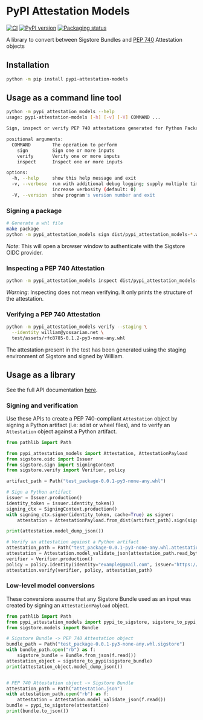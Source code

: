 # PyPI Attestation Models

<!--- BADGES: START --->
[![CI](https://github.com/trailofbits/pypi-attestation-models/actions/workflows/tests.yml/badge.svg)](https://github.com/trailofbits/pypi-attestation-models/actions/workflows/tests.yml)
[![PyPI version](https://badge.fury.io/py/pypi-attestation-models.svg)](https://pypi.org/project/pypi-attestation-models)
[![Packaging status](https://repology.org/badge/tiny-repos/python:pypi-attestation-models.svg)](https://repology.org/project/python:pypi-attestation-models/versions)
<!--- BADGES: END --->

A library to convert between Sigstore Bundles and [PEP 740] Attestation objects

## Installation

```bash
python -m pip install pypi-attestation-models
```

## Usage as a command line tool

````bash
python -m pypi_attestation_models --help
usage: pypi-attestation-models [-h] [-v] [-V] COMMAND ...

Sign, inspect or verify PEP 740 attestations generated for Python Packages

positional arguments:
  COMMAND        The operation to perform
    sign         Sign one or more inputs
    verify       Verify one or more inputs
    inspect      Inspect one or more inputs

options:
  -h, --help     show this help message and exit
  -v, --verbose  run with additional debug logging; supply multiple times to 
                 increase verbosity (default: 0)
  -V, --version  show program's version number and exit
````

### Signing a package

```bash
# Generate a whl file
make package
python -m pypi_attestation_models sign dist/pypi_attestation_models-*.whl
```

_Note_: This will open a browser window to authenticate with the Sigstore OIDC 
provider.

### Inspecting a PEP 740 Attestation

```bash
python -m pypi_attestation_models inspect dist/pypi_attestation_models-*.whl.publish.attestation
```
_Warning_: Inspecting does not mean verifying. It only prints the structure of 
the attestation.

### Verifying a PEP 740 Attestation

```bash
python -m pypi_attestation_models verify --staging \
  --identity william@yossarian.net \
  test/assets/rfc8785-0.1.2-py3-none-any.whl
```
The attestation present in the test has been generated using the staging 
environment of Sigstore and signed by William. 

## Usage as a library

See the full API documentation [here].

### Signing and verification

Use these APIs to create a PEP 740-compliant `Attestation` object by signing a Python artifact
(i.e: sdist or wheel files), and to verify an `Attestation` object against a Python artifact.

```python
from pathlib import Path

from pypi_attestation_models import Attestation, AttestationPayload
from sigstore.oidc import Issuer
from sigstore.sign import SigningContext
from sigstore.verify import Verifier, policy

artifact_path = Path("test_package-0.0.1-py3-none-any.whl")

# Sign a Python artifact
issuer = Issuer.production()
identity_token = issuer.identity_token()
signing_ctx = SigningContext.production()
with signing_ctx.signer(identity_token, cache=True) as signer:
    attestation = AttestationPayload.from_dist(artifact_path).sign(signer)

print(attestation.model_dump_json())

# Verify an attestation against a Python artifact
attestation_path = Path("test_package-0.0.1-py3-none-any.whl.attestation")
attestation = Attestation.model_validate_json(attestation_path.read_bytes())
verifier = Verifier.production()
policy = policy.Identity(identity="example@gmail.com", issuer="https://accounts.google.com")
attestation.verify(verifier, policy, attestation_path)
```

### Low-level model conversions
These conversions assume that any Sigstore Bundle used as an input was created
by signing an `AttestationPayload` object.
```python
from pathlib import Path
from pypi_attestation_models import pypi_to_sigstore, sigstore_to_pypi, Attestation
from sigstore.models import Bundle

# Sigstore Bundle -> PEP 740 Attestation object
bundle_path = Path("test_package-0.0.1-py3-none-any.whl.sigstore")
with bundle_path.open("rb") as f:
    sigstore_bundle = Bundle.from_json(f.read())
attestation_object = sigstore_to_pypi(sigstore_bundle)
print(attestation_object.model_dump_json())


# PEP 740 Attestation object -> Sigstore Bundle
attestation_path = Path("attestation.json")
with attestation_path.open("rb") as f:
    attestation = Attestation.model_validate_json(f.read())
bundle = pypi_to_sigstore(attestation)
print(bundle.to_json())
```

[PEP 740]: https://peps.python.org/pep-0740/

[here]: https://trailofbits.github.io/pypi-attestation-models
